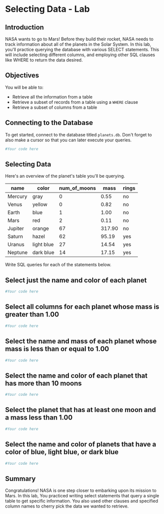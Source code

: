 
# Selecting Data - Lab


## Introduction 

NASA wants to go to Mars! Before they build their rocket, NASA needs to track information about all of the planets in the Solar System. In this lab, you'll practice querying the database with various SELECT statements. This will include selecting different columns, and employing other SQL clauses like WHERE to return the data desired.

## Objectives
You will be able to:
* Retrieve all the information from a table
* Retrieve a subset of records from a table using a `WHERE` clause
* Retrieve a subset of columns from a table

## Connecting to the Database

To get started, connect to the database titled `planets.db`. Don't forget to also make a cursor so that you can later execute your queries.


```python
#Your code here
```

## Selecting Data

Here's an overview of the planet's table you'll be querying.

|name   |color |num_of_moons|mass|rings|
|-------|-------|-------|-------|-------|
|Mercury|gray   |0      |0.55   |no     |
|Venus  |yellow |0      |0.82   |no     |
|Earth  |blue   |1      |1.00   |no     |
|Mars   |red    |2      |0.11   |no     |
|Jupiter|orange |67     |317.90 |no     |
|Saturn |hazel  |62     |95.19  |yes    |
|Uranus |light blue|27  |14.54  |yes    |
|Neptune|dark blue|14   |17.15  |yes    |

Write SQL queries for each of the statements below.

## Select just the name and color of each planet


```python
#Your code here
```

## Select all columns for each planet whose mass is greater than 1.00



```python
#Your code here
```

## Select the name and mass of each planet whose mass is less than or equal to 1.00


```python
#Your code here
```

## Select the name and color of each planet that has more than 10 moons


```python
#Your code here
```

## Select the planet that has at least one moon and a mass less than 1.00


```python
#Your code here
```

## Select the name and color of planets that have a color of blue, light blue, or dark blue


```python
#Your code here
```

## Summary

Congratulations! NASA is one step closer to embarking upon its mission to Mars. In this lab, You practiced writing select statements that query a single table to get specific information. You also used other clauses and specified column names to cherry pick the data we wanted to retrieve. 

